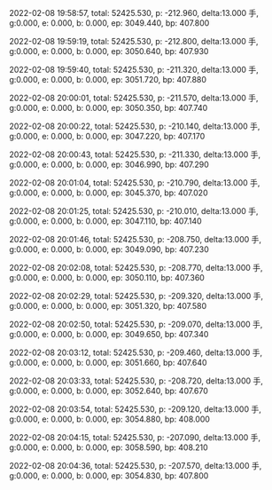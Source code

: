 2022-02-08 19:58:57, total: 52425.530, p: -212.960, delta:13.000 手, g:0.000, e: 0.000, b: 0.000, ep: 3049.440, bp: 407.800

2022-02-08 19:59:19, total: 52425.530, p: -212.800, delta:13.000 手, g:0.000, e: 0.000, b: 0.000, ep: 3050.640, bp: 407.930

2022-02-08 19:59:40, total: 52425.530, p: -211.320, delta:13.000 手, g:0.000, e: 0.000, b: 0.000, ep: 3051.720, bp: 407.880

2022-02-08 20:00:01, total: 52425.530, p: -211.570, delta:13.000 手, g:0.000, e: 0.000, b: 0.000, ep: 3050.350, bp: 407.740

2022-02-08 20:00:22, total: 52425.530, p: -210.140, delta:13.000 手, g:0.000, e: 0.000, b: 0.000, ep: 3047.220, bp: 407.170

2022-02-08 20:00:43, total: 52425.530, p: -211.330, delta:13.000 手, g:0.000, e: 0.000, b: 0.000, ep: 3046.990, bp: 407.290

2022-02-08 20:01:04, total: 52425.530, p: -210.790, delta:13.000 手, g:0.000, e: 0.000, b: 0.000, ep: 3045.370, bp: 407.020

2022-02-08 20:01:25, total: 52425.530, p: -210.010, delta:13.000 手, g:0.000, e: 0.000, b: 0.000, ep: 3047.110, bp: 407.140

2022-02-08 20:01:46, total: 52425.530, p: -208.750, delta:13.000 手, g:0.000, e: 0.000, b: 0.000, ep: 3049.090, bp: 407.230

2022-02-08 20:02:08, total: 52425.530, p: -208.770, delta:13.000 手, g:0.000, e: 0.000, b: 0.000, ep: 3050.110, bp: 407.360

2022-02-08 20:02:29, total: 52425.530, p: -209.320, delta:13.000 手, g:0.000, e: 0.000, b: 0.000, ep: 3051.320, bp: 407.580

2022-02-08 20:02:50, total: 52425.530, p: -209.070, delta:13.000 手, g:0.000, e: 0.000, b: 0.000, ep: 3049.650, bp: 407.340

2022-02-08 20:03:12, total: 52425.530, p: -209.460, delta:13.000 手, g:0.000, e: 0.000, b: 0.000, ep: 3051.660, bp: 407.640

2022-02-08 20:03:33, total: 52425.530, p: -208.720, delta:13.000 手, g:0.000, e: 0.000, b: 0.000, ep: 3052.640, bp: 407.670

2022-02-08 20:03:54, total: 52425.530, p: -209.120, delta:13.000 手, g:0.000, e: 0.000, b: 0.000, ep: 3054.880, bp: 408.000

2022-02-08 20:04:15, total: 52425.530, p: -207.090, delta:13.000 手, g:0.000, e: 0.000, b: 0.000, ep: 3058.590, bp: 408.210

2022-02-08 20:04:36, total: 52425.530, p: -207.570, delta:13.000 手, g:0.000, e: 0.000, b: 0.000, ep: 3054.830, bp: 407.800